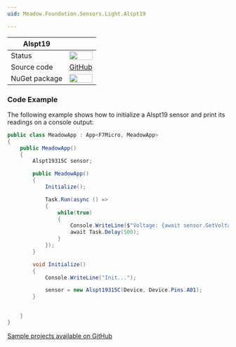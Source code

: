 ```yaml
---
uid: Meadow.Foundation.Sensors.Light.Alspt19

---
```


| Alspt19       |             |
|---------------|-------------|
| Status        | <img src="https://img.shields.io/badge/Working-brightgreen" style="width: auto; height: -webkit-fill-available;" /> | 
| Source code   | [GitHub](https://github.com/WildernessLabs/Meadow.Foundation/tree/main/Source/Meadow.Foundation.Peripherals/Sensors.Light.Alspt19315C) |
| NuGet package | <a href="https://www.nuget.org/packages/Meadow.Foundation.Sensors.Light.Alspt19/" target="_blank"><img src="https://img.shields.io/nuget/v/Meadow.Foundation.Sensors.Light.Alspt19.svg?label=Meadow.Foundation.Sensors.Light.Alspt19" style="width: auto; height: -webkit-fill-available;" /></a> |

### Code Example

The following example shows how to initialize a Alspt19 sensor and print its readings on a console output:

```csharp
public class MeadowApp : App<F7Micro, MeadowApp>
{
    public MeadowApp()
    {
        Alspt19315C sensor;

        public MeadowApp()
        {
            Initialize();

            Task.Run(async () =>
            {
                while(true)
                {
                    Console.WriteLine($"Voltage: {await sensor.GetVoltage()}");
                    await Task.Delay(500);
                }
            });
        }

        void Initialize()
        {
            Console.WriteLine("Init...");

            sensor = new Alspt19315C(Device, Device.Pins.A01);
        }

    
    }
}
```
[Sample projects available on GitHub](https://github.com/WildernessLabs/Meadow.Foundation/tree/main/Source/Meadow.Foundation.Peripherals/Sensors.Light.Alspt19315C/Samples/Sensors.Light.Alspt19315C_Sample) 